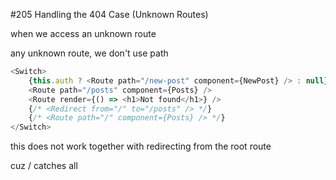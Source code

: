 #205 Handling the 404 Case (Unknown Routes)

when we access an unknown route

any unknown route, we don't use path

```js
<Switch>
    {this.auth ? <Route path="/new-post" component={NewPost} /> : null}
    <Route path="/posts" component={Posts} />
    <Route render={() => <h1>Not found</h1>} />
    {/* <Redirect from="/" to="/posts" /> */}
    {/* <Route path="/" component={Posts} /> */}
</Switch>
```

this does not work together with redirecting from the root route

cuz / catches all
